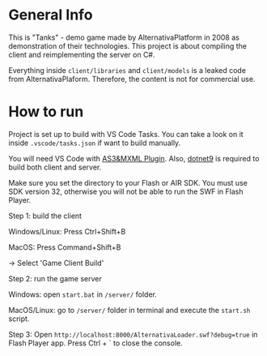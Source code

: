 # General Info
This is "Tanks" - demo game made by AlternativaPlatform in 2008 as demonstration of their technologies.
This project is about compiling the client and reimplementing the server on C#.

Everything inside `client/libraries` and `client/models` is a leaked code from AlternativaPlaform.
Therefore, the content is not for commercial use.

# How to run
Project is set up to build with VS Code Tasks. You can take a look on it inside `.vscode/tasks.json` if want to build manually.

You will need VS Code with [AS3&MXML Plugin](https://marketplace.visualstudio.com/items?itemName=bowlerhatllc.vscode-as3mxml).
Also, [dotnet9](https://dotnet.microsoft.com/en-us/download/dotnet/9.0) is required to build both client and server.

Make sure you set the directory to your Flash or AIR SDK. You must use SDK version 32, otherwise you will not be able to run the SWF in Flash Player.


Step 1: build the client

Windows/Linux: Press Ctrl+Shift+B

MacOS: Press Command+Shift+B

-> Select 'Game Client Build'


Step 2: run the game server

Windows: open `start.bat` in `/server/` folder.

MacOS/Linux: go to `/server/` folder in terminal and execute the `start.sh` script.


Step 3: Open `http://localhost:8000/AlternativaLoader.swf?debug=true` in Flash Player app.
Press Ctrl + ` to close the console.